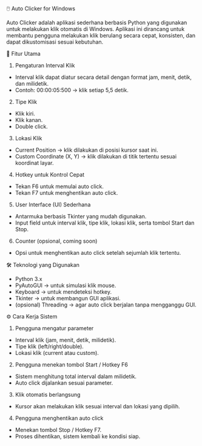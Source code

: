 🖱️ Auto Clicker for Windows

Auto Clicker adalah aplikasi sederhana berbasis Python yang digunakan untuk melakukan klik otomatis di Windows. Aplikasi ini dirancang untuk membantu pengguna melakukan klik berulang secara cepat, konsisten, dan dapat dikustomisasi sesuai kebutuhan.

🚀 Fitur Utama

1. Pengaturan Interval Klik

- Interval klik dapat diatur secara detail dengan format jam, menit, detik, dan milidetik.
- Contoh: 00:00:05:500 → klik setiap 5,5 detik.

2. Tipe Klik

- Klik kiri.
- Klik kanan.
- Double click.

3. Lokasi Klik

- Current Position → klik dilakukan di posisi kursor saat ini.
- Custom Coordinate (X, Y) → klik dilakukan di titik tertentu sesuai koordinat layar.

4. Hotkey untuk Kontrol Cepat

- Tekan F6 untuk memulai auto click.
- Tekan F7 untuk menghentikan auto click.

5. User Interface (UI) Sederhana

- Antarmuka berbasis Tkinter yang mudah digunakan.
- Input field untuk interval klik, tipe klik, lokasi klik, serta tombol Start dan Stop.

6. Counter (opsional, coming soon)

- Opsi untuk menghentikan auto click setelah sejumlah klik tertentu.

🛠️ Teknologi yang Digunakan

- Python 3.x
- PyAutoGUI → untuk simulasi klik mouse.
- Keyboard → untuk mendeteksi hotkey.
- Tkinter → untuk membangun GUI aplikasi.
- (opsional) Threading → agar auto click berjalan tanpa mengganggu GUI.

⚙️ Cara Kerja Sistem

1. Pengguna mengatur parameter

- Interval klik (jam, menit, detik, milidetik).
- Tipe klik (left/right/double).
- Lokasi klik (current atau custom).

2. Pengguna menekan tombol Start / Hotkey F6

- Sistem menghitung total interval dalam milidetik.
- Auto click dijalankan sesuai parameter.

3. Klik otomatis berlangsung

- Kursor akan melakukan klik sesuai interval dan lokasi yang dipilih.

4. Pengguna menghentikan auto click

- Menekan tombol Stop / Hotkey F7.
- Proses dihentikan, sistem kembali ke kondisi siap.
